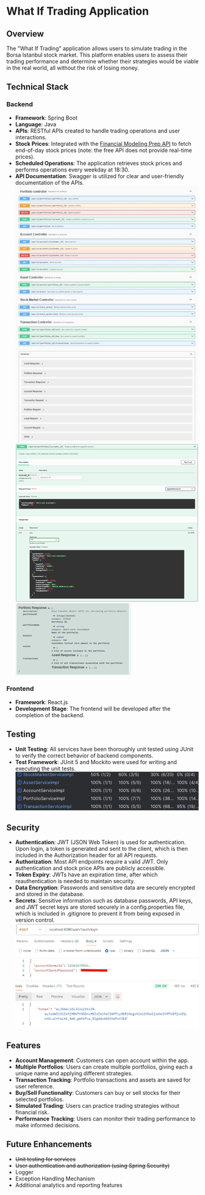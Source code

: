 # What If Trading Application

## Overview
The "What If Trading" application allows users to simulate trading in the Borsa Istanbul stock market. This platform enables users to assess their trading performance and determine whether their strategies would be viable in the real world, all without the risk of losing money.

## Technical Stack

### Backend
- **Framework**: Spring Boot
- **Language**: Java
- **APIs**: RESTful APIs created to handle trading operations and user interactions.
- **Stock Prices**: Integrated with the [Financial Modeling Prep API](https://site.financialmodelingprep.com/) to fetch end-of-day stock prices (note: the free API does not provide real-time prices).
- **Scheduled Operations**: The application retrieves stock prices and performs operations every weekday at 18:30.
- **API Documentation**: Swagger is utilized for clear and user-friendly documentation of the APIs.
![img_1.png](swagger1.png)
![img_2.png](swagger2.png)
![img_3.png](swagger3.png)

### Frontend
- **Framework**: React.js
- **Development Stage**: The frontend will be developed after the completion of the backend.

## Testing
- **Unit Testing**: All services have been thoroughly unit tested using JUnit to verify the correct behavior of backend components.
- **Test Framework**: JUnit 5 and Mockito were used for writing and executing the unit tests.
![img.png](unitTest.png)

## Security
- **Authentication**: JWT (JSON Web Token) is used for authentication. Upon login, a token is generated and sent to the client, which is then included in the Authorization header for all API requests.
- **Authorization**: Most API endpoints require a valid JWT. Only authentication and stock price APIs are publicly accessible.
- **Token Expiry**: JWTs have an expiration time, after which reauthentication is needed to maintain security.
- **Data Encryption**: Passwords and sensitive data are securely encrypted and stored in the database.
- **Secrets**: Sensitive information such as database passwords, API keys, and JWT secret keys are stored securely in a config.properties file, which is included in .gitignore to prevent it from being exposed in version control.
![img.png](authentication.png)

## Features
- **Account Management**: Customers can open account within the app.
- **Multiple Portfolios**: Users can create multiple portfolios, giving each a unique name and applying different strategies.
- **Transaction Tracking**: Portfolio transactions and assets are saved for user reference.
- **Buy/Sell Functionality**: Customers can buy or sell stocks for their selected portfolios.
- **Simulated Trading**: Users can practice trading strategies without financial risk.
- **Performance Tracking**: Users can monitor their trading performance to make informed decisions.

## Future Enhancements
- ~~Unit testing for services~~ 
- ~~User authentication and authorization (using Spring Security)~~ 
- Logger
- Exception Handling Mechanism
- Additional analytics and reporting features